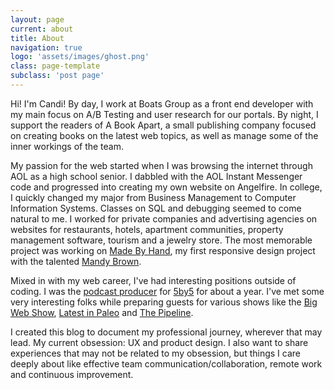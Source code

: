 ```yaml
---
layout: page
current: about
title: About
navigation: true
logo: 'assets/images/ghost.png'
class: page-template
subclass: 'post page'
--- 
```


Hi! I'm Candi! By day, I work at Boats Group as a front end developer with my main focus on A/B Testing and user research for our portals. By night, I support the readers of A Book Apart, a small publishing company focused on creating books on the latest web topics, as well as manage some of the inner workings of the team.

My passion for the web started when I was browsing the internet through AOL as a high school senior. I dabbled with the AOL Instant Messenger code and progressed into creating my own website on Angelfire. In college, I quickly changed my major from Business Management to Computer Information Systems. Classes on SQL and debugging seemed to come natural to me. I worked for private companies and advertising agencies on websites for restaurants, hotels, apartment communities, property management software, tourism and a jewelry store. The most memorable project was working on [Made By Hand](http://thisismadebyhand.com/), my first responsive design project with the talented [Mandy Brown](http://aworkinglibrary.com/).

Mixed in with my web career, I've had interesting positions outside of coding. I was the [podcast producer](http://5by5.tv/people/candi-ligutan) for [5by5](http://5by5.tv/) for about a year. I've met some very interesting folks while preparing guests for various shows like the [Big Web Show](http://5by5.tv/bigwebshow), [Latest in Paleo](http://5by5.tv/paleo) and [The Pipeline](http://5by5.tv/pipelineclassic).

I created this blog to document my professional journey, wherever that may lead. My current obsession: UX and product design. I also want to share experiences that may not be related to my obsession, but things I care deeply about like effective team communication/collaboration, remote work and continuous improvement.
